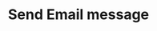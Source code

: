 ---
title: Send Email message
excerpt: >-
  The method is used for sending an Email message to a contact. A new contact is
  created if no contact with such email address exists.
api:
  file: yespo.json
  operationId: sendEmail
hidden: false
---